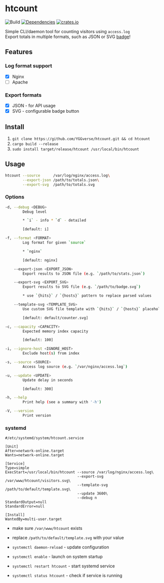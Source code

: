 # htcount

![Build](https://github.com/YGGverse/htcount/actions/workflows/build.yml/badge.svg)
[![Dependencies](https://deps.rs/repo/github/YGGverse/htcount/status.svg)](https://deps.rs/repo/github/YGGverse/htcount)
[![crates.io](https://img.shields.io/crates/v/htcount.svg)](https://crates.io/crates/htcount)

Simple CLI/daemon tool for counting visitors using `access.log`\
Export totals in multiple formats, such as JSON or SVG [badge](https://raw.githubusercontent.com/YGGverse/htcount/refs/heads/main/default/counter.svg)!

## Features

### Log format support

* [x] Nginx
* [ ] Apache

### Export formats

* [x] JSON - for API usage
* [x] SVG - configurable badge button

## Install

1. `git clone https://github.com/YGGverse/htcount.git && cd htcount`
2. `cargo build --release`
3. `sudo install target/release/htcount /usr/local/bin/htcount`

## Usage

``` bash
htcount --source      /var/log/nginx/access.log\
        --export-json /path/to/totals.json\
        --export-svg  /path/to/totals.svg
```

### Options

``` bash
-d, --debug <DEBUG>
        Debug level

        * `i` - info * `d` - detailed

        [default: i]

-f, --format <FORMAT>
        Log format for given `source`

        * `nginx`

        [default: nginx]

    --export-json <EXPORT_JSON>
        Export results to JSON file (e.g. `/path/to/stats.json`)

    --export-svg <EXPORT_SVG>
        Export results to SVG file (e.g. `/path/to/badge.svg`)

        * use `{hits}` / `{hosts}` pattern to replace parsed values

    --template-svg <TEMPLATE_SVG>
        Use custom SVG file template with `{hits}` / `{hosts}` placeholders

        [default: default/counter.svg]

-c, --capacity <CAPACITY>
        Expected memory index capacity

        [default: 100]

-i, --ignore-host <IGNORE_HOST>
        Exclude host(s) from index

-s, --source <SOURCE>
        Access log source (e.g. `/var/nginx/access.log`)

-u, --update <UPDATE>
        Update delay in seconds

        [default: 300]

-h, --help
        Print help (see a summary with '-h')

-V, --version
        Print version
```


### systemd

``` /etc/systemd/system/htcount.service
#/etc/systemd/system/htcount.service

[Unit]
After=network-online.target
Wants=network-online.target

[Service]
Type=simple
ExecStart=/usr/local/bin/htcount --source /var/log/nginx/access.log\
                                 --export-svg /var/www/htcount/visitors.svg\
                                 --template-svg /path/to/default/template.svg\
                                 --update 3600\
                                 --debug n
StandardOutput=null
StandardError=null

[Install]
WantedBy=multi-user.target
```
* make sure `/var/www/htcount` exists
* replace `/path/to/default/template.svg` with your value

* `systemctl daemon-reload` - update configuration
* `systemctl enable` - launch on system startup
* `systemctl restart htcount` - start systemd service
* `systemctl status htcount` - check if service is running